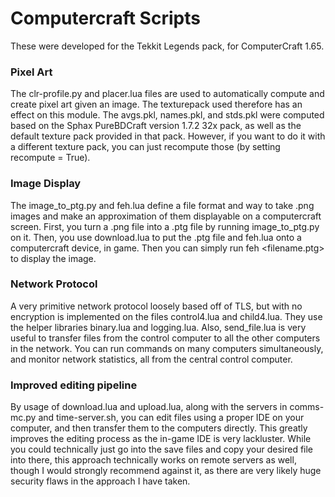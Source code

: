# Computercraft Scripts

These were developed for the Tekkit Legends pack, for ComputerCraft 1.65.

### Pixel Art

The clr-profile.py and placer.lua files are used to automatically compute and create pixel art given an image.
The texturepack used therefore has an effect on this module. The avgs.pkl, names.pkl, and stds.pkl were computed based
on the Sphax PureBDCraft version 1.7.2 32x pack, as well as the default texture pack provided in that pack. However, if you 
want to do it with a different texture pack, you can just recompute those (by setting recompute = True).

### Image Display

The image_to_ptg.py and feh.lua define a file format and way to take .png images and make an approximation of them displayable 
on a computercraft screen. First, you turn a .png file into a .ptg file by running image_to_ptg.py on it. Then, you use download.lua
to put the .ptg file and feh.lua onto a computercraft device, in game. Then you can simply run feh <filename.ptg> to display the image.

### Network Protocol

A very primitive network protocol loosely based off of TLS, but with no encryption is implemented on the files control4.lua and child4.lua.
They use the helper libraries binary.lua and logging.lua. Also, send_file.lua is very useful to transfer files from the control computer to
all the other computers in the network. You can run commands on many computers simultaneously, and monitor network statistics, all from the
central control computer. 

### Improved editing pipeline

By usage of download.lua and upload.lua, along with the servers in comms-mc.py and time-server.sh, you can edit files using a proper IDE on 
your computer, and then transfer them to the computers directly. This greatly improves the editing process as the in-game IDE is very 
lackluster. While you could technically just go into the save files and copy your desired file into there, this approach technically works
on remote servers as well, though I would strongly recommend against it, as there are very likely huge security flaws in the approach I have
taken.
